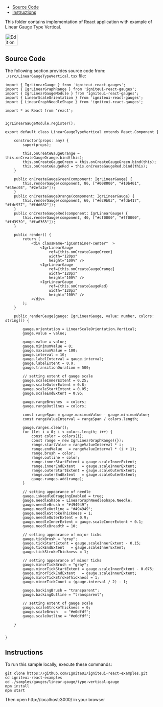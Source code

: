 <!-- NOTE: do not change this file because it will be auto re-generated from template file: -->
<!-- https://github.com/IgniteUI/igniteui-react-examples/tree/master/sample-template-files/ReadMe.md -->

<!-- ## Table of Contents -->
<!-- - [Sample Preview](#Sample-Preview) -->
- [Source Code](#Source-Code)
- [Instructions](#Instructions)

This folder contains implementation of React application with example of Linear Gauge Type Vertical.
<!-- in the Linear Gauge component -->
<!-- [Linear Gauge](https://infragistics.com/Reactsite/components/linear-gauge.html) -->

<html lang="en" xmlns="http://www.w3.org/1999/xhtml">
    <body>
        <a target="_blank" href="https://codesandbox.io/s/github/IgniteUI/igniteui-react-examples/tree/master/samples/gauges/linear-gauge/type-vertical-gauge?fontsize=14&hidenavigation=1&theme=dark&view=preview&file=/src/LinearGaugeTypeVertical.tsx" rel="noopener noreferrer">
            <img height="40px" style="border-radius: 0.25rem" alt="Edit on CodeSandbox" src="https://static.infragistics.com/xplatform/images/sandbox/code.png"/>
        </a>
        <!-- <a target="_blank"
href="https://codesandbox.io/s/github/IgniteUI/igniteui-react-examples/tree/master/samples/maps/geo-map/binding-csv-points?fontsize=14&hidenavigation=1&theme=dark&view=preview">
            <img alt="Edit Sample" src="https://codesandbox.io/static/img/play-codesandbox.svg"/>
        </a> -->
        <!-- <a target="_blank" style="margin-left: 0.5rem"
href="https://codesandbox.io/embed/github/IgniteUI/igniteui-react-examples/tree/master/samples/gauges/linear-gauge/type-vertical-gauge?fontsize=14&hidenavigation=1&theme=dark&view=preview&file=/src/LinearGaugeTypeVertical.tsx">
            <img height="40px" style="border-radius: 5px" alt="View on CodeSandbox" src="https://static.infragistics.com/xplatform/images/sandbox/view.png"/>
        </a> -->
        <!-- <a target="_blank"
href="https://codesandbox.io/embed/github/IgniteUI/igniteui-react-examples/tree/master/samples/maps/geo-map/binding-csv-points?fontsize=14&hidenavigation=1&theme=dark&view=preview">
            <img alt="View on CodeSandbox" src="https://static.infragistics.com/xplatform/images/sandbox/view.png"/>
        </a>
https://codesandbox.io/embed/react-treemap-overview-rtb45
https://codesandbox.io/static/img/play-codesandbox.svg
https://codesandbox.io/embed/react-treemap-overview-rtb45?view=browser -->
    </body>
</html>

<!-- ## Sample Preview -->

<!-- <iframe
  src="https://codesandbox.io/embed/github/IgniteUI/igniteui-react-examples/tree/master/samples/gauges/linear-gauge/type-vertical-gauge?fontsize=14&hidenavigation=1&theme=dark&view=preview&file=/src/LinearGaugeTypeVertical.tsx"
  style="width:100%; height:400px; border:0; border-radius: 4px; overflow:hidden;"
  allow="accelerometer; ambient-light-sensor; camera; encrypted-media; geolocation; gyroscope; hid; microphone; midi; payment; usb; vr"
  sandbox="allow-forms allow-modals allow-popups allow-presentation allow-same-origin allow-scripts"
></iframe> -->

## Source Code

The following section provides source code from:
`./src/LinearGaugeTypeVertical.tsx` file:

```tsx
import { IgrLinearGauge } from 'igniteui-react-gauges';
import { IgrLinearGraphRange } from 'igniteui-react-gauges';
import { IgrLinearGaugeModule } from 'igniteui-react-gauges';
import { LinearScaleOrientation } from 'igniteui-react-gauges';
import { LinearGraphNeedleShape } from 'igniteui-react-gauges';

import * as React from 'react';


IgrLinearGaugeModule.register();

export default class LinearGaugeTypeVertical extends React.Component {

    constructor(props: any) {
        super(props);

        this.onCreateGaugeOrange = this.onCreateGaugeOrange.bind(this);
        this.onCreateGaugeGreen = this.onCreateGaugeGreen.bind(this);
        this.onCreateGaugeRed = this.onCreateGaugeRed.bind(this);
    }

    public onCreateGaugeGreen(component: IgrLinearGauge) {
        this.renderGauge(component, 80, ["#008000", "#10b401", "#45ec03", "#2efa2e"]);
    }
    public onCreateGaugeOrange(component: IgrLinearGauge) {
        this.renderGauge(component, 60, ["#e29b03", "#fdb417", "#fdc957", "#fdd682"]);
    }
    public onCreateGaugeRed(component: IgrLinearGauge) {
        this.renderGauge(component, 40, ["#cf0000", "#ff0000", "#fd3939", "#fa6363"]);
    }

    public render() {
        return (
            <div className="igContainer-center"  >
                <IgrLinearGauge
                    ref={this.onCreateGaugeGreen}
                    width="120px"
                    height="100%" />
                <IgrLinearGauge
                    ref={this.onCreateGaugeOrange}
                    width="120px"
                    height="100%" />
                <IgrLinearGauge
                    ref={this.onCreateGaugeRed}
                    width="120px"
                    height="100%" />
            </div>
        );
    }

    public renderGauge(gauge: IgrLinearGauge, value: number, colors: string[]) {

        gauge.orientation = LinearScaleOrientation.Vertical;
        gauge.value = value;

        gauge.value = value;
        gauge.minimumValue = 0;
        gauge.maximumValue = 100;
        gauge.interval = 10;
        gauge.labelInterval = gauge.interval;
        gauge.labelExtent = 0.0;
        gauge.transitionDuration = 500;

        // setting extent of gauge scale
        gauge.scaleInnerExtent = 0.25;
        gauge.scaleOuterExtent = 0.8;
        gauge.scaleStartExtent = 0.05;
        gauge.scaleEndExtent = 0.95;

        gauge.rangeBrushes  = colors;
        gauge.rangeOutlines = colors;

        const rangeSpan = gauge.maximumValue - gauge.minimumValue;
        const rangeValueInterval = rangeSpan / colors.length;

        gauge.ranges.clear();
        for (let i = 0; i < colors.length; i++) {
            const color = colors[i];
            const range = new IgrLinearGraphRange({});
            range.startValue = rangeValueInterval * i;
            range.endValue   = rangeValueInterval * (i + 1);
            range.brush = color;
            range.outline = color;
            range.innerStartExtent = gauge.scaleInnerExtent;
            range.innerEndExtent   = gauge.scaleInnerExtent;
            range.outerStartExtent = gauge.scaleOuterExtent;
            range.outerEndExtent   = gauge.scaleOuterExtent;
            gauge.ranges.add(range);
        }

        // setting appearance of needle
        gauge.isNeedleDraggingEnabled = true;
        gauge.needleShape = LinearGraphNeedleShape.Needle;
        gauge.needleBrush = "#494949";
        gauge.needleOutline = "#494949";
        gauge.needleStrokeThickness = 1;
        gauge.needleOuterExtent = 0.9;
        gauge.needleInnerExtent = gauge.scaleInnerExtent + 0.1;
        gauge.needleBreadth = 10;

        // setting appearance of major ticks
        gauge.tickBrush = "gray";
        gauge.tickStartExtent = gauge.scaleInnerExtent - 0.15;
        gauge.tickEndExtent   = gauge.scaleInnerExtent;
        gauge.tickStrokeThickness = 1;

        // setting appearance of minor ticks
        gauge.minorTickBrush = "gray";
        gauge.minorTickStartExtent = gauge.scaleInnerExtent - 0.075;
        gauge.minorTickEndExtent   = gauge.scaleInnerExtent;
        gauge.minorTickStrokeThickness = 1;
        gauge.minorTickCount = (gauge.interval / 2) - 1;

        gauge.backingBrush = "transparent";
        gauge.backingOutline = "transparent";

        // setting extent of gauge scale
        gauge.scaleStrokeThickness = 0;
        gauge.scaleBrush   = "#e0dfdf";
        gauge.scaleOutline = "#e0dfdf";

    }


}
```

## Instructions
To run this sample locally, execute these commands:

```
git clone https://github.com/IgniteUI/igniteui-react-examples.git
cd igniteui-react-examples
cd ./samples/gauges/linear-gauge/type-vertical-gauge
npm install
npm start

```

Then open http://localhost:3000/ in your browser

